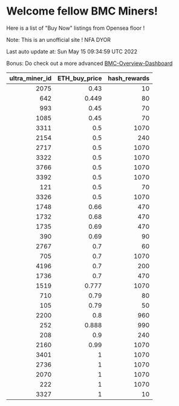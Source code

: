 # Welcome fellow BMC Miners!
Here is a list of "Buy Now" listings from Opensea floor !

Note: This is an unofficial site ! NFA DYOR

Last auto update at: Sun May 15 09:34:59 UTC 2022

Bonus: Do check out a more advanced [BMC-Overview-Dashboard](https://dune.com/defifunk/BMC-Overview-Dashboard)


|   ultra_miner_id |   ETH_buy_price |   hash_rewards |
|-----------------:|----------------:|---------------:|
|             2075 |           0.43  |             10 |
|              642 |           0.449 |             80 |
|              993 |           0.45  |             70 |
|             1085 |           0.45  |             70 |
|             3311 |           0.5   |           1070 |
|             2154 |           0.5   |            240 |
|             2717 |           0.5   |           1070 |
|             3322 |           0.5   |           1070 |
|             3766 |           0.5   |           1070 |
|             3392 |           0.5   |           1070 |
|              121 |           0.5   |             70 |
|             3326 |           0.5   |           1070 |
|             1748 |           0.66  |            470 |
|             1732 |           0.68  |            470 |
|             1735 |           0.69  |            470 |
|              390 |           0.69  |             90 |
|             2767 |           0.7   |             60 |
|              705 |           0.7   |           1070 |
|             4196 |           0.7   |            200 |
|             1736 |           0.7   |            470 |
|             1519 |           0.777 |           1070 |
|              710 |           0.79  |             80 |
|              105 |           0.79  |             50 |
|             2200 |           0.8   |            960 |
|              252 |           0.888 |            990 |
|              208 |           0.9   |            240 |
|             2160 |           0.99  |           1070 |
|             3401 |           1     |           1070 |
|             2736 |           1     |           1070 |
|             2070 |           1     |           1070 |
|              222 |           1     |           1070 |
|             3327 |           1     |             10 |